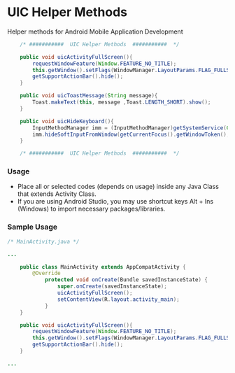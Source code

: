 # UIC Helper Methods 
Helper methods for Android Mobile Application Development

```java
    /* ###########  UIC Helper Methods  ###########  */

    public void uicActivityFullScreen(){
        requestWindowFeature(Window.FEATURE_NO_TITLE);
        this.getWindow().setFlags(WindowManager.LayoutParams.FLAG_FULLSCREEN, WindowManager.LayoutParams.FLAG_FULLSCREEN);
        getSupportActionBar().hide();
    }

    public void uicToastMessage(String message){
        Toast.makeText(this, message ,Toast.LENGTH_SHORT).show();
    }

    public void uicHideKeyboard(){
        InputMethodManager imm = (InputMethodManager)getSystemService(Context.INPUT_METHOD_SERVICE);
        imm.hideSoftInputFromWindow(getCurrentFocus().getWindowToken(),InputMethodManager.RESULT_UNCHANGED_SHOWN);
    }

    /* ###########  UIC Helper Methods  ###########  */
```

### Usage
* Place all or selected codes (depends on usage) inside any Java Class that extends Activity Class.
* If you are using Android Studio, you may use shortcut keys Alt + Ins (Windows) to import necessary packages/libraries.

### Sample Usage

```java
/* MainActivity.java */

...

	public class MainActivity extends AppCompatActivity {
		@Override
	    	protected void onCreate(Bundle savedInstanceState) {
	    		super.onCreate(savedInstanceState);
	        	uicActivityFullScreen();
	        	setContentView(R.layout.activity_main);
	    	}
	}

    public void uicActivityFullScreen(){
        requestWindowFeature(Window.FEATURE_NO_TITLE);
        this.getWindow().setFlags(WindowManager.LayoutParams.FLAG_FULLSCREEN, WindowManager.LayoutParams.FLAG_FULLSCREEN);
        getSupportActionBar().hide();
    }

...

```
